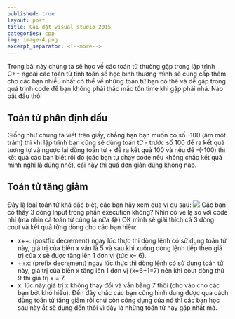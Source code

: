 ```yaml
---
published: true
layout: post
title: Cài đặt visual studio 2015
categories: cpp
img: image-4.png
excerpt_separator: <!--more-->
---
```

Trong bài này chúng ta sẽ học về các toán tử thường gặp trong lập trình C++ ngoài các toán tử tính toán số học bình thường mình sẽ cung cấp thêm cho các bạn nhiều nhất có thể về những toán tử bạn có thể và dễ gặp trong quá trình code để bạn không phải thắc mắc tốn time khi gặp phải nhá. Nào bắt đầu thôi
<!--more-->
## Toán tử phân định dấu
Giống như chúng ta viết trên giấy, chẳng hạn bạn muốn có số -100 (âm một trăm) thì khi lập trình bạn cũng sẽ dùng toán tử - trước số 100 để ra kết quả tương tự và ngược lại dùng toán tử + để ra kết quả 100 và nếu để -(-100) thì kết quả các bạn biết rồi đó (các bạn tự chạy code nếu không chắc kết quả mình nghĩ là đúng nhé), cái này thì quá đơn giản đúng không nào.
## Toán tử tăng giảm
Đây là loại toán tử khá đặc biệt, các bạn hãy xem qua ví dụ sau:
![](https://2.bp.blogspot.com/-sPF9w7-uiwg/XHgSDeEq5JI/AAAAAAAAAcw/tYW9qnRGfB0FfD_K832alVDkxaEqvM3eQCK4BGAYYCw/s1600/bai5_1.png)
Các bạn có thấy 3 dòng Input trong phần execution không? Nhìn có vẻ lạ so với code nhỉ (mà nhìn cả toán tử cũng lạ nữa 😂) OK mình sẽ giải thích cả 3 dòng cout và kết quả từng dòng cho các bạn hiểu:

- x++: (postfix decrement) ngay lúc thực thi dòng lệnh có sử dụng toán tử này, giá trị của biến x vẫn là 5 và sau khi xuống dòng lệnh tiếp theo giá trị của x sẽ được tăng lên 1 đơn vị (tức x= 6).
- ++x: (prefix decrement) ngay lúc thực thi dòng lệnh có sử dụng toán tử này, giá trị của biến x tăng lên 1 đơn vị (x=6+1=7) nên khi cout dòng thứ 9 thì giá trị x = 7.
- x: lúc này giá trị x không thay đổi và vẫn bằng 7 thôi (cho vào cho các bạn bớt khó hiểu).
Đến đây chắc các bạn cũng hình dung được qua cách dùng toán tử tăng giảm rồi chứ còn công dụng của nó thì các bạn học sau này ắt sẽ dụng đến thôi vì đây là những toán tử hay gặp nhất mà.

